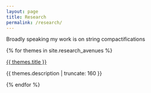 ```yaml
---
layout: page
title: Research
permalink: /research/
---
```


Broadly speaking my work is on string compactifications

{% for themes in site.research_avenues %}

<a href="{{ themes.url | prepend: site.baseurl }}">
    {{ themes.title }}
</a>

<p class="post-excerpt">{{ themes.description | truncate: 160 }}</p>

{% endfor %}


